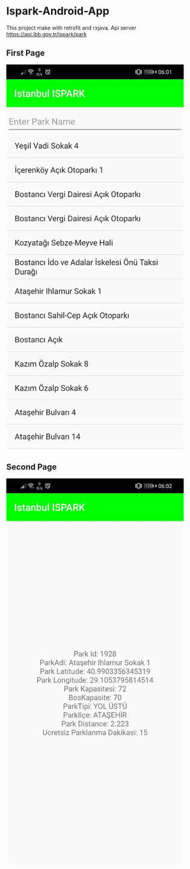 # Ispark-Android-App

This project make with retrofit and rxjava. Api server https://api.ibb.gov.tr/ispark/park

## First Page
![alt text](https://raw.githubusercontent.com/erdoganabaci/Ispark-Android-App/master/images-for-github/photo5886730292872459691.jpg "first ispark image")

## Second Page

![alt text](https://raw.githubusercontent.com/erdoganabaci/Ispark-Android-App/master/images-for-github/2.jpg "second page")

